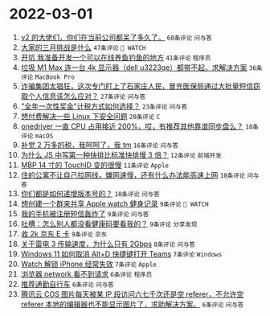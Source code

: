 # 2022-03-01

1. [v2 的大佬们，你们在当前公司都呆了多久了。](https://www.v2ex.com/t/837064) `60条评论` `问与答`
1. [大家的三月挑战是什么](https://www.v2ex.com/t/837055) `47条评论` ` WATCH`
1. [开坑 我准备开发一个可以在线养鱼钓鱼的地方](https://www.v2ex.com/t/837070) `41条评论` `程序员`
1. [垃圾 M1 Max 连一台 4k 显示器（dell u3223qe）都带不起，求解决方案](https://www.v2ex.com/t/837082) `36条评论` `MacBook Pro`
1. [诈骗集团太猖狂，这次专门盯上了石家庄人民，冒充医保局通过大批量短信窃取个人信息该怎么应对？](https://www.v2ex.com/t/837078) `27条评论` `问与答`
1. ["全年一次性奖金"计税方式如何选择？](https://www.v2ex.com/t/837056) `23条评论` `问与答`
1. [想付费解决一些 Linux 下安全问题](https://www.v2ex.com/t/837062) `20条评论` `C`
1. [onedriver 一直 CPU 占用接近 200%，哎，有推荐其他靠谱同步盘么？](https://www.v2ex.com/t/837046) `18条评论` `macOS`
1. [补觉 2 万多的税，我呵呵了，我 tm](https://www.v2ex.com/t/837090) `16条评论` `问与答`
1. [为什么 JS 中写第一种快排比标准快排慢 3 倍？](https://www.v2ex.com/t/837047) `12条评论` `前端开发`
1. [MBP 14 寸的 TouchID 变的很慢](https://www.v2ex.com/t/837058) `11条评论` `Apple`
1. [住的公寓不让自己拉网线，嫌网速慢，还有什么办法能高速上网](https://www.v2ex.com/t/837075) `10条评论` `问与答`
1. [你们都是如何递增版本号的？](https://www.v2ex.com/t/837048) `10条评论` `问与答`
1. [想创建一个群来共享 Apple watch 健身记录](https://www.v2ex.com/t/837102) `9条评论` ` WATCH`
1. [我的手机被注册短信轰炸了](https://www.v2ex.com/t/837083) `9条评论` `问与答`
1. [吐槽：怎么别人都没看健康码要看我的？](https://www.v2ex.com/t/837060) `9条评论` `分享发现`
1. [收 2k 京东 E 卡](https://www.v2ex.com/t/837053) `9条评论` `京东`
1. [关于雷电 3 传输速度，为什么只有 2Gbps](https://www.v2ex.com/t/837071) `8条评论` `问与答`
1. [Windows 11 如何取消 Alt+D 快捷键打开 Teams](https://www.v2ex.com/t/837085) `7条评论` `Windows`
1. [Watch 解锁 iPhone 经常失效](https://www.v2ex.com/t/837080) `7条评论` `Apple`
1. [浏览器 network 看不到请求](https://www.v2ex.com/t/837092) `6条评论` `程序员`
1. [推荐通勤自行车](https://www.v2ex.com/t/837087) `6条评论` `问与答`
1. [腾讯云 COS 图片每天被某 IP 段访问六七千次还是空 referer，不允许空 referer 本地的编辑器也不能显示图片了，求助解决方案。](https://www.v2ex.com/t/837065) `6条评论` `问与答`
